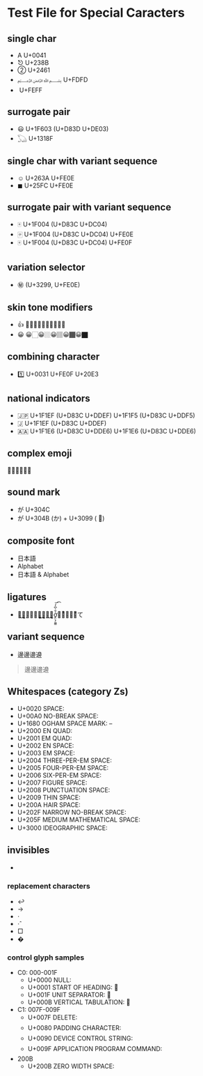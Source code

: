 Test File for Special Caracters
================================

## single char
- A U+0041
- ⎋ U+238B
- ② U+2461
- ﷽ U+FDFD
- ﻿ U+FEFF


## surrogate pair
- 😃 U+1F603 (U+D83D U+DE03)
- 𓆏 U+1318F


## single char with variant sequence
- ☺︎ U+263A  U+FE0E
- ◼︎ U+25FC  U+FE0E


## surrogate pair with variant sequence
- 🀄 U+1F004 (U+D83C U+DC04)
- 🀄︎ U+1F004 (U+D83C U+DC04)  U+FE0E
- 🀄️ U+1F004 (U+D83C U+DC04)  U+FE0F


## variation selector
- ㊙︎ (U+3299, U+FE0E)


## skin tone modifiers
- 👍 👍🏻👍🏼👍🏽👍🏾👍🏿
- 😀 😀🏻😀🏼😀🏽😀🏾😀🏿


## combining character
- 1️⃣ U+0031  U+FE0F  U+20E3


## national indicators
- 🇯🇵 U+1F1EF (U+D83C U+DDEF)  U+1F1F5 (U+D83C U+DDF5)
- 🇯 U+1F1EF (U+D83C U+DDEF)
- 🇦🇦 U+1F1E6 (U+D83C U+DDE6)  U+1F1E6 (U+D83C U+DDE6)


## complex emoji
👨‍👨‍👧‍👦🕵️‍♀️


## sound mark
- が U+304C
- が U+304B (か) + U+3099 ( ゙)


## composite font
- 日本語
- Alphabet
- 日本語 & Alphabet


## ligatures
- た͜͜͏̘̣͔͙͎͎̘̜̫̗͍͚͓͜͜͏̘̣͔͙͎͎す͜͜͏̘̣͔͙͎͎ơ̟̤̖̗͖͇̍͋̀͆̓́͞͡け̜ͪ̅̍̅͂͊て


## variant sequence
- 邊邊󠄀邊󠄁邊󠄂
> 邊邊󠄀邊󠄁邊󠄂


## Whitespaces (category Zs)

- U+0020 SPACE:  
- U+00A0 NO-BREAK SPACE:  
- U+1680 OGHAM SPACE MARK:  
- U+2000 EN QUAD:  
- U+2001 EM QUAD:  
- U+2002 EN SPACE:  
- U+2003 EM SPACE:  
- U+2004 THREE-PER-EM SPACE:  
- U+2005 FOUR-PER-EM SPACE:  
- U+2006 SIX-PER-EM SPACE:  
- U+2007 FIGURE SPACE:  
- U+2008 PUNCTUATION SPACE:  
- U+2009 THIN SPACE:  
- U+200A HAIR SPACE:  
- U+202F NARROW NO-BREAK SPACE:  
- U+205F MEDIUM MATHEMATICAL SPACE:  
- U+3000 IDEOGRAPHIC SPACE: 　


## invisibles
- 	  　  

### replacement characters
- ↩
- →
- ·
- ·̂
- □
- �

### control glyph samples
- C0: 000-001F
    - U+0000 NULL:  
    - U+0001 START OF HEADING: 
    - U+001F UNIT SEPARATOR: 
    - U+000B VERTICAL TABULATION: 
- C1: 007F-009F
    - U+007F DELETE: 
    - U+0080 PADDING CHARACTER: 
    - U+0090 DEVICE CONTROL STRING: 
    - U+009F APPLICATION PROGRAM COMMAND: 
- 200B
    - U+200B ZERO WIDTH SPACE: ​

